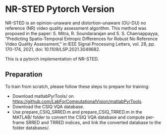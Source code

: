 # NR-STED Pytorch Version

NR-STED is an opinion-unaware and distortion-unaware (OU-DU) no reference (NR) video quality assessment algorithm. This method was proposed in the paper: S. Mitra, R. Soundararajan and S. S. Channappayya, "Predicting Spatio-Temporal Entropic Differences for Robust No Reference Video Quality Assessment," in IEEE Signal Processing Letters, vol. 28, pp. 170-174, 2021, doi: 10.1109/LSP.2021.3049682.

This is a pytorch implementation of NR-STED. 

## Preparation

To train from scratch, please follow these steps to prepare for training:
* Download matlabPyrTools/ on https://github.com/LabForComputationalVision/matlabPyrTools.
* Download the CSIQ VQA database.
* Use prepare_CSIQ_SRRED.m and prepare_CSIQ_TRRED.m in the MATLAB/ folder to convert the CSIQ VQA database and compute per-frame SRRED and TRRED indices, and link the converted database to the folder databases/.


